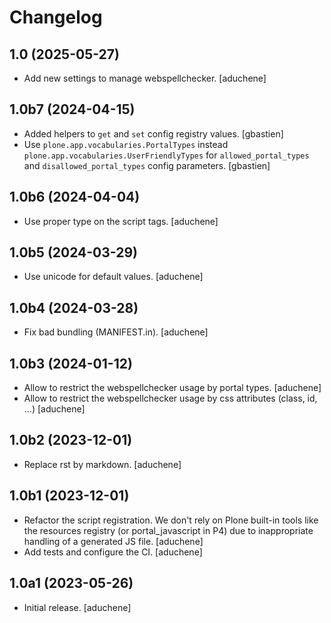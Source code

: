 # Changelog


1.0 (2025-05-27)
----------------

- Add new settings to manage webspellchecker.
  [aduchene]


## 1.0b7 (2024-04-15)

- Added helpers to `get` and `set` config registry values.
  [gbastien]
- Use `plone.app.vocabularies.PortalTypes` instead
 `plone.app.vocabularies.UserFriendlyTypes` for `allowed_portal_types` and
 `disallowed_portal_types` config parameters.
  [gbastien]


## 1.0b6 (2024-04-04)

- Use proper type on the script tags.
  [aduchene]

## 1.0b5 (2024-03-29)

- Use unicode for default values.
  [aduchene]


## 1.0b4 (2024-03-28)

- Fix bad bundling (MANIFEST.in).
  [aduchene]


## 1.0b3 (2024-01-12)

- Allow to restrict the webspellchecker usage by portal types.
  [aduchene]
- Allow to restrict the webspellchecker usage by css attributes (class, id, ...)
  [aduchene]


## 1.0b2 (2023-12-01)

- Replace rst by markdown.
  [aduchene]


## 1.0b1 (2023-12-01)

- Refactor the script registration. We don't rely on Plone built-in tools like
  the resources registry (or portal_javascript in P4) due to inappropriate
  handling of a generated JS file.
  [aduchene]
- Add tests and configure the CI.
  [aduchene]


## 1.0a1 (2023-05-26)

- Initial release.
  [aduchene]
